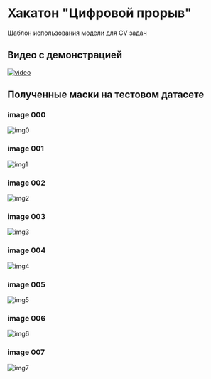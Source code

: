 # Хакатон "Цифровой прорыв"

Шаблон использования модели для CV задач

## Видео с демонстрацией

[![video](./project_video/IMAGE.jpg)](https://drive.google.com/file/d/1rEf42Egnifb630dTQsNSsIt_K_xtH-mq/view?usp=sharing)

## Полученные маски на тестовом датасете

### image 000

![img0](/test_masks/test_mask_000.png)

### image 001

![img1](/test_masks/test_mask_001.png)

### image 002

![img2](/test_masks/test_mask_002.png)

### image 003

![img3](/test_masks/test_mask_003.png)

### image 004

![img4](/test_masks/test_mask_004.png)

### image 005

![img5](/test_masks/test_mask_005.png)

### image 006

![img6](/test_masks/test_mask_006.png)

### image 007

![img7](/test_masks/test_mask_007.png)

